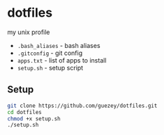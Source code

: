 # dotfiles
my unix profile

- `.bash_aliases` - bash aliases
- `.gitconfig` - git config
- `apps.txt` - list of apps to install
- `setup.sh` - setup script

## Setup
```bash
git clone https://github.com/guezey/dotfiles.git
cd dotfiles
chmod +x setup.sh
./setup.sh
```

